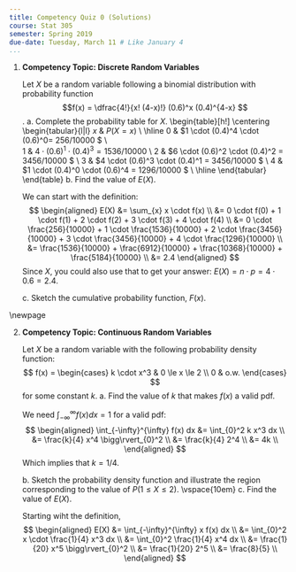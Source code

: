 ```yaml
---
title: Competency Quiz 0 (Solutions)
course: Stat 305
semester: Spring 2019
due-date: Tuesday, March 11 # Like January 4
...
```

1. **Competency Topic: Discrete Random Variables** 

   Let $X$ be a random variable following a binomial distribution with probability function $$f(x) = \dfrac{4!}{x! (4-x)!} (0.6)^x (0.4)^{4-x} $$. 
   a. Complete the probability table for $X$.
   \begin{table}[h!]
   \centering
   \begin{tabular}{l|l}
   $x$ & $P(X=x)$ \\ \hline
      0 & $1 \cdot (0.4)^4 \cdot (0.6)^0= 256/10000 $ \\  
      1 & $4 \cdot (0.6)^1 \cdot (0.4)^3 = 1536/10000$ \\ 
      2 & $6 \cdot (0.6)^2 \cdot (0.4)^2 = 3456/10000 $ \\
      3 & $4 \cdot (0.6)^3 \cdot (0.4)^1 = 3456/10000 $ \\
      4 & $1 \cdot (0.4)^0 \cdot (0.6)^4 = 1296/10000 $ \\ \hline
   \end{tabular}
   \end{table}
   b. Find the value of $E(X)$.

   We can start with the definition:
   $$
   \begin{aligned}
      E(X) &= \sum_{x} x \cdot f(x) \\ 
           &= 0 \cdot f(0) + 1 \cdot f(1) + 2 \cdot f(2) + 3 \cdot f(3) + 4 \cdot f(4) \\
           &= 0 \cdot \frac{256}{10000} + 1 \cdot \frac{1536}{10000} + 2 \cdot \frac{3456}{10000} + 3 \cdot \frac{3456}{10000} + 4 \cdot \frac{1296}{10000} \\
           &=                             \frac{1536}{10000} + \frac{6912}{10000} + \frac{10368}{10000} + \frac{5184}{10000} \\
           &= 2.4
   \end{aligned}
   $$
   Since $X$, you could also use that to get your answer: $E(X) = n \cdot p = 4 \cdot 0.6 = 2.4$.

   c. Sketch the cumulative probability function, $F(x)$.

\newpage

2. **Competency Topic: Continuous Random Variables** 

   Let $X$ be a random variable with the following probability density function: $$ f(x) = \begin{cases} k \cdot x^3 & 0 \le x \le 2 \\ 0 & o.w. \end{cases} $$ for some constant $k$.
   a. Find the value of $k$ that makes $f(x)$ a valid pdf.

   We need $\int_{-\infty}^{\infty} f(x) dx = 1$ for a valid pdf:
   $$
   \begin{aligned}
      \int_{-\infty}^{\infty} f(x) dx &= \int_{0}^2 k x^3 dx  \\
                                &= \frac{k}{4} x^4 \bigg\rvert_{0}^2 \\
                                &= \frac{k}{4} 2^4 \\
                                &= 4k \\
   \end{aligned}
   $$
   Which implies that $k = 1/4$.


   b. Sketch the probability density function and illustrate the region corresponding to the value of $P(1 \le X \le 2)$. \vspace{10em}
   c. Find the value of $E(X)$.

   Starting wiht the definition,
   $$
   \begin{aligned}
      E(X) &= \int_{-\infty}^{\infty} x f(x) dx \\
           &= \int_{0}^2 x \cdot  \frac{1}{4} x^3 dx  \\
           &= \int_{0}^2 \frac{1}{4} x^4 dx  \\
           &= \frac{1}{20} x^5 \bigg\rvert_{0}^2 \\
           &= \frac{1}{20} 2^5 \\
           &= \frac{8}{5} \\
   \end{aligned}
   $$
